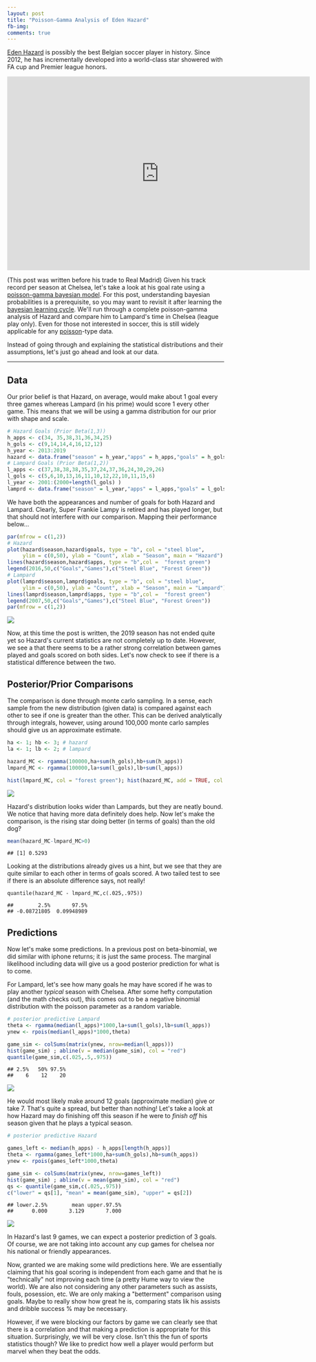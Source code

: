 ```yaml
---
layout: post
title: "Poisson-Gamma Analysis of Eden Hazard"
fb-img: 
comments: true
---
```



[Eden Hazard](https://en.wikipedia.org/wiki/Eden_Hazard) is possibly the best Belgian soccer player in history. Since 2012, he has incrementally developed into a world-class star showered with FA cup and Premier league honors. 

<iframe width="703" height="450" src="https://www.youtube.com/embed/bjW5yJB40KE" frameborder="0" allow="accelerometer; autoplay; encrypted-media; gyroscope; picture-in-picture" allowfullscreen></iframe>

(This post was written before his trade to Real Madrid) Given his track record per season at Chelsea, let's take a look at his goal rate using a [poisson-gamma bayesian model](https://www4.stat.ncsu.edu/~reich/ABA/notes/PoissonGamma.pdf). For this post, understanding bayesian probabilities is a prerequisite, so you may want to revisit it after learning the [bayesian learning cycle](https://en.wikipedia.org/wiki/Bayesian_inference). We'll run through a complete poisson-gamma analysis of Hazard and compare him to Lampard's time in Chelsea (league play only). Even for those not interested in soccer, this is still widely applicable for any [poisson](https://en.wikipedia.org/wiki/Poisson_distribution)-type data. 

Instead of going through and explaining the statistical distributions and their assumptions, let's just go ahead and look at our data.

<hr>

## Data

Our prior belief is that Hazard, on average, would make about 1 goal every three games whereas Lampard (in his prime) would score 1 every other game. This means that we will be using a gamma distribution for our prior with shape and scale.

```r
# Hazard Goals (Prior Beta(1,3))
h_apps <- c(34, 35,38,31,36,34,25)
h_gols <- c(9,14,14,4,16,12,12)
h_year <- 2013:2019
hazard <- data.frame("season" = h_year,"apps" = h_apps,"goals" = h_gols)
# Lampard Goals (Prior Beta(1,2))
l_apps <- c(37,38,38,38,35,37,24,37,36,24,30,29,26)
l_gols <- c(5,6,10,13,16,11,10,12,22,10,11,15,6)
l_year <- 2001:(2000+length(l_gols) )
lamprd <- data.frame("season" = l_year,"apps" = l_apps,"goals" = l_gols)
```

We have both the appearances and number of goals for both Hazard and Lampard. Clearly, Super Frankie Lampy is retired and has played longer, but that should not interfere with our comparison. Mapping their performance below...

```r
par(mfrow = c(1,2))
# Hazard
plot(hazard$season,hazard$goals, type = "b", col = "steel blue",
     ylim = c(0,50), ylab = "Count", xlab = "Season", main = "Hazard")
lines(hazard$season,hazard$apps, type = "b",col =  "forest green")
legend(2016,50,c("Goals","Games"),c("Steel Blue", "Forest Green"))
# Lampard
plot(lamprd$season,lamprd$goals, type = "b", col = "steel blue",
     ylim = c(0,50), ylab = "Count", xlab = "Season", main = "Lampard")
lines(lamprd$season,lamprd$apps, type = "b",col =  "forest green")
legend(2007,50,c("Goals","Games"),c("Steel Blue", "Forest Green"))
par(mfrow = c(1,2))
```

![](https://raw.githubusercontent.com/tykiww/imgbucket/master/img/Hazard/1.png)

Now, at this time the post is written, the 2019 season has not ended quite yet so Hazard's current statistics are not completely up to date. However, we see a that there seems to be a rather strong correlation between games played and goals scored on both sides. Let's now check to see if there is a statistical difference between the two. 

## Posterior/Prior Comparisons

The comparison is done through monte carlo sampling. In a sense, each sample from the new distribution (given data) is compared against each other to see if one is greater than the other. This can be derived analytically through integrals, however, using around 100,000 monte carlo samples should give us an approximate estimate.

```r
ha <- 1; hb <- 3; # hazard
la <- 1; lb <- 2; # lampard

hazard_MC <- rgamma(100000,ha+sum(h_gols),hb+sum(h_apps))
lmpard_MC <- rgamma(100000,la+sum(l_gols),lb+sum(l_apps))

hist(lmpard_MC, col = "forest green"); hist(hazard_MC, add = TRUE, col = "steel blue");
```

![](https://raw.githubusercontent.com/tykiww/imgbucket/master/img/Hazard/2.png)

Hazard's distribution looks wider than Lampards, but they are neatly bound. We notice that having more data definitely does help. Now let's make the comparison, is the rising star doing better (in terms of goals) than the old dog?

```r
mean(hazard_MC-lmpard_MC>0) 
```

    ## [1] 0.5293

Looking at the distributions already gives us a hint, but we see that they are quite similar to each other in terms of goals scored. A two tailed test to see if there is an absolute difference says, not really!

```{r}
quantile(hazard_MC - lmpard_MC,c(.025,.975))
```

    ##        2.5%       97.5% 
    ## -0.08721805  0.09948989

## Predictions

Now let's make some predictions. In a previous post on beta-binomial, we did similar with iphone returns; it is just the same process. The marginal likelihood including data will give us a good posterior prediction for what is to come.

For Lampard, let's see how many goals he may have scored if he was to play another <i>typical</i> season with Chelsea. After some hefty computation (and the math checks out), this comes out to be a negative binomial distribution with the poisson parameter as a random variable. 

```r
# posterior predictive Lampard
theta <- rgamma(median(l_apps)*1000,la+sum(l_gols),lb+sum(l_apps))
ynew <- rpois(median(l_apps)*1000,theta)

game_sim <- colSums(matrix(ynew, nrow=median(l_apps)))
hist(game_sim) ; abline(v = median(game_sim), col = "red")
quantile(game_sim,c(.025,.5,.975))
```

    ## 2.5%   50% 97.5% 
    ##    6    12    20 

![](https://raw.githubusercontent.com/tykiww/imgbucket/master/img/Hazard/3.png)

He would most likely make around 12 goals (approximate median) give or take 7. That's quite a spread, but better than nothing! Let's take a look at how Hazard may do finishing off this season if he were to *finish off* his season given that he plays a typical season.

```r
# posterior predictive Hazard

games_left <- median(h_apps) - h_apps[length(h_apps)]
theta <- rgamma(games_left*1000,ha+sum(h_gols),hb+sum(h_apps))
ynew <- rpois(games_left*1000,theta)

game_sim <- colSums(matrix(ynew, nrow=games_left))
hist(game_sim) ; abline(v = mean(game_sim), col = "red")
qs <- quantile(game_sim,c(.025,.975))
c("lower" = qs[1], "mean" = mean(game_sim), "upper" = qs[2])
```

    ## lower.2.5%        mean upper.97.5% 
    ##      0.000       3.129       7.000 

![](https://raw.githubusercontent.com/tykiww/imgbucket/master/img/Hazard/4.png)

In Hazard's last 9 games, we can expect a posterior prediction of 3 goals. Of course, we are not taking into account any cup games for chelsea nor his national or friendly appearances.

Now, granted we are making some wild predictions here. We are essentially claiming that his goal scoring is independent from each game and that he is "technically" not improving each time (a pretty Hume way to view the world). We are also not considering any other parameters such as assists, fouls, posession, etc. We are only making a "betterment" comparison using goals. Maybe to really show how great he is, comparing stats lik his assists and dribble success % may be necessary.

However, if we were blocking our factors by game we can clearly see that there is a correlation and that making a prediction is appropriate for this situation. Surprisingly, we will be very close. Isn't this the fun of sports statistics though? We like to predict how well a player would perform but marvel when they beat the odds.


